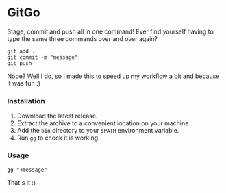 # GitGo

Stage, commit and push all in one command! Ever find yourself having to type the same three commands over and over again?

```
git add .
git commit -m "message"
git push
```

Nope? Well I do, so I made this to speed up my workflow a bit and because it was fun :)

### Installation

1. Download the latest release.
2. Extract the archive to a convenient location on your machine.
3. Add the `bin` directory to your `$PATH` environment variable.
4. Run `gg` to check it is working.

### Usage

```
gg "<message"
```

That's it :)